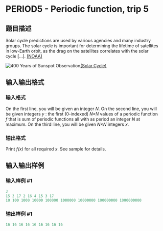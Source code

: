 # PERIOD5 - Periodic function, trip 5

## 题目描述

Solar cycle predictions are used by various agencies and many industry groups. The solar cycle is important for determining the lifetime of satellites in low-Earth orbit, as the drag on the satellites correlates with the solar cycle \[...\]. [(NOAA)](http://www.swpc.noaa.gov/products/solar-cycle-progression)

![400 Years of Sunspot Observation](../../content/francky:Sun400 "400 Years of Sunspot Observation")[(Solar Cycle)](http://en.wikipedia.org/wiki/Solar_cycle)

## 输入输出格式

### 输入格式

 On the first line, you will be given an integer _N_. On the second line, you will be given integers _y_ : the first (0-indexed) _N×N_ values of a periodic function _f_ that is sum of periodic functions all with as period an integer _N_ at maximum. On the third line, you will be given _N×N_ integers _x_.

### 输出格式

 Print _f(x)_ for all required _x_. See sample for details.

## 输入输出样例

### 输入样例 #1

```cpp
3
15 3 17 2 16 4 15 3 17
10 100 1000 10000 100000 1000000 10000000 100000000 1000000000
```


### 输出样例 #1

```cpp
16 16 16 16 16 16 16 16 16
```


